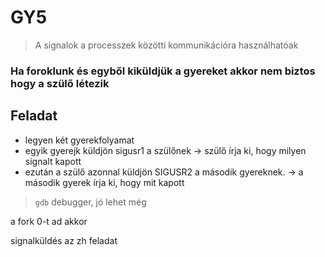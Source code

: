 # GY5

> A signalok a processzek közötti kommunikációra használhatóak

### Ha foroklunk és egyből kiküldjük a gyereket akkor nem biztos hogy a szülő létezik


## Feladat
- legyen két gyerekfolyamat
- egyik gyerejk küldjön sigusr1 a szülőnek -> szülő írja ki, hogy milyen signalt kapott
- ezután a szülő azonnal küldjön SIGUSR2 a második gyereknek. -> a második gyerek írja ki, hogy mit kapott

> `gdb` debugger, jó lehet még

a fork 0-t ad akkor

signalküldés az zh feladat
